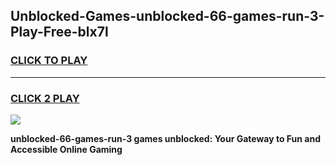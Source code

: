 
## Unblocked-Games-unblocked-66-games-run-3-Play-Free-blx7l
<h3>
<a href="https://premium76.site?title=unblocked-66-games-run-3&ref=19M">CLICK TO PLAY</a></h3>
<hr>

<h3>
<a href="https://premium76.site?title=unblocked-66-games-run-3&ref=19M">CLICK 2 PLAY</a>
  
</h3>

<a href="https://premium76.site?title=unblocked-66-games-run-3&ref=19M"><img src="https://clearcache.store/games.png"></a>


**unblocked-66-games-run-3 games unblocked: Your Gateway to Fun and Accessible Online Gaming**

